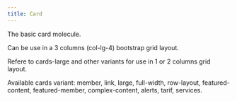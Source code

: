 ```yaml
---
title: Card
---
```


The basic card molecule.

Can be use in a 3 columns (col-lg-4) bootstrap grid layout.

Refere to cards-large and other variants for use in 1 or 2 columns grid layout.

Available cards variant: member, link, large, full-width, row-layout, featured-content, featured-member, complex-content, alerts, tarif, services.
